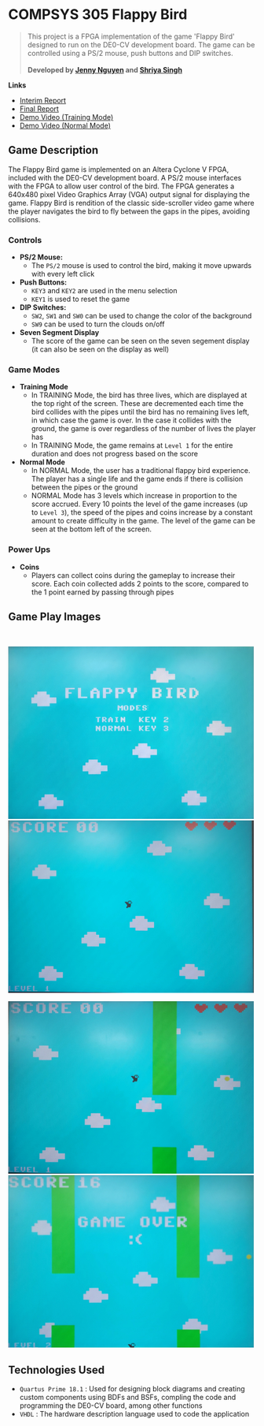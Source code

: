 # COMPSYS 305 Flappy Bird

> This project is a FPGA implementation of the game 'Flappy Bird' designed to run on the DE0-CV development board. The game can be controlled using a PS/2 mouse, push buttons and DIP switches. <br /> <br />
**Developed by [Jenny Nguyen](https://github.com/jennynguyen21) and [Shriya Singh](https://github.com/Shriya1412)**

**Links**
- [Interim Report](https://github.com/jennynguyen21/COMPSYS-305-Flappy-Bird/blob/main/src/Reports/Interim%20Report%20305.pdf)
- [Final Report](https://github.com/jennynguyen21/COMPSYS-305-Flappy-Bird/blob/main/Reports/Final%20Report%20Group%2031.pdf)
- [Demo Video (Training Mode)](https://drive.google.com/file/d/1jYVwMOJ9YdlFLSu5h5TBkCPDIYh8WJsR/view?usp=sharing)
- [Demo Video (Normal Mode)](https://drive.google.com/file/d/1jfphk8Mr5JCZgXV5PIauMuIcFl37WOtk/view?usp=sharing)

## Game Description 
The Flappy Bird game is implemented on an Altera Cyclone V FPGA, included with the DE0-CV development board. A PS/2 mouse interfaces with the FPGA to allow user control of the bird. The FPGA generates a 640x480 pixel Video Graphics Array (VGA) output signal for displaying the game. Flappy Bird is rendition of the classic side-scroller video game where the player navigates the bird to fly between the gaps in the pipes, avoiding collisions. 

### Controls
- **PS/2 Mouse:**
  - The `PS/2` mouse is used to control the bird, making it move upwards with every left click
- **Push Buttons:**
  - `KEY3` and `KEY2` are used in the menu selection
  - `KEY1` is used to reset the game
- **DIP Switches:**
  - `SW2`, `SW1` and `SW0` can be used to change the color of the background
  - `SW9` can be used to turn the clouds on/off
- **Seven Segment Display**
  - The score of the game can be seen on the seven segement display (it can also be seen on the display as well)

### Game Modes
- **Training Mode**
  - In TRAINING Mode, the bird has three lives, which are displayed at the top right of the screen. These are decremented each time the bird collides with the pipes until the bird has no remaining lives left, in which case the game is over. In the case it collides with the ground, the game is over regardless of the number of lives the player has
  - In TRAINING Mode, the game remains at `Level 1` for the entire duration and does not progress based on the score
- **Normal Mode**
  - In NORMAL Mode, the user has a traditional flappy bird experience. The player has a single life and the game ends if there is collision between the pipes or the ground
  - NORMAL Mode has 3 levels which increase in proportion to the score accrued. Every 10 points the level of the game increases (up to `Level 3`), the speed of the pipes and coins increase by a constant amount to create difficulty in the game. The level of the game can be seen at the bottom left of the screen. 

 ### Power Ups
 - **Coins**
   - Players can collect coins during the gameplay to increase their score. Each coin collected adds 2 points to the score, compared to the 1 point earned by passing through pipes
## Game Play Images
<br/>
<p float="left">
    <img src="Gameplay Images/Menu_screen.jpg" width="500", height="350">
   <img src="Gameplay Images/Bird_Hovering.jpg" width="500", height="350">
</p>
<p float="left">
    <img src="Gameplay Images/Training_Mode.jpg" width="500", height="350">
   <img src="Gameplay Images/Normal_mode_game_over.jpg" width="500", height="350">
</p>


## Technologies Used 
- `Quartus Prime 18.1` : Used for designing block diagrams and creating custom components using BDFs and BSFs, compling the code and programming the DE0-CV board, among other functions
- `VHDL` : The hardware description language used to code the application
